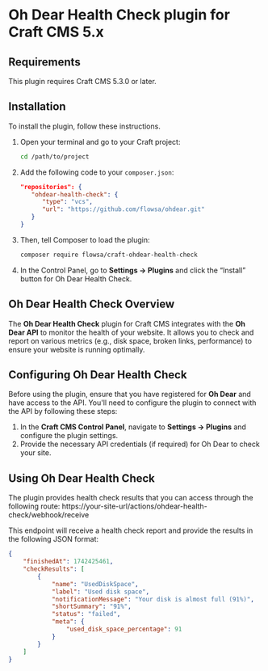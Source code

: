 # Oh Dear Health Check plugin for Craft CMS 5.x

## Requirements

This plugin requires Craft CMS 5.3.0 or later.

## Installation

To install the plugin, follow these instructions.

1. Open your terminal and go to your Craft project:

    ```bash
    cd /path/to/project
    ```

2. Add the following code to your `composer.json`:

    ```json
    "repositories": {
       "ohdear-health-check": {
          "type": "vcs",
          "url": "https://github.com/flowsa/ohdear.git"
       }
    }
    ```

3. Then, tell Composer to load the plugin:

    ```bash
    composer require flowsa/craft-ohdear-health-check
    ```

4. In the Control Panel, go to **Settings → Plugins** and click the “Install” button for Oh Dear Health Check.

## Oh Dear Health Check Overview

The **Oh Dear Health Check** plugin for Craft CMS integrates with the **Oh Dear API** to monitor the health of your website. It allows you to check and report on various metrics (e.g., disk space, broken links, performance) to ensure your website is running optimally.

## Configuring Oh Dear Health Check

Before using the plugin, ensure that you have registered for **Oh Dear** and have access to the API. You'll need to configure the plugin to connect with the API by following these steps:

1. In the **Craft CMS Control Panel**, navigate to **Settings → Plugins** and configure the plugin settings.
2. Provide the necessary API credentials (if required) for Oh Dear to check your site.

## Using Oh Dear Health Check

The plugin provides health check results that you can access through the following route: https://your-site-url/actions/ohdear-health-check/webhook/receive



This endpoint will receive a health check report and provide the results in the following JSON format:

```json
{
    "finishedAt": 1742425461,
    "checkResults": [
        {
            "name": "UsedDiskSpace",
            "label": "Used disk space",
            "notificationMessage": "Your disk is almost full (91%)",
            "shortSummary": "91%",
            "status": "failed",
            "meta": {
                "used_disk_space_percentage": 91
            }
        }
    ]
}



